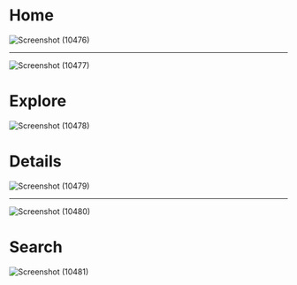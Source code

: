 # Home

![Screenshot (10476)](https://github.com/manish9427/movix/assets/107556633/0b480973-b07f-4c21-bf06-9f21d649fdfb)

<hr>

![Screenshot (10477)](https://github.com/manish9427/movix/assets/107556633/53b695c1-937f-40a2-b881-20e0b8ca4913)

# Explore

![Screenshot (10478)](https://github.com/manish9427/movix/assets/107556633/87a3049d-704c-4f55-ac6c-0b40e2d750de)

# Details

![Screenshot (10479)](https://github.com/manish9427/movix/assets/107556633/d989dbe7-be55-4f45-a8ae-66dd46f93e96)

<hr>

![Screenshot (10480)](https://github.com/manish9427/movix/assets/107556633/f5599399-3326-4833-a243-eb73bbfe2e75)

# Search

![Screenshot (10481)](https://github.com/manish9427/movix/assets/107556633/28dc2bfb-933e-40e3-ad8c-98707425a474)

